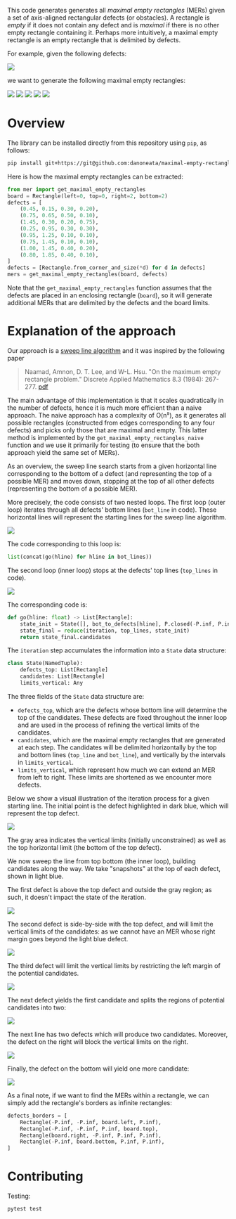 This code generates generates all _maximal empty rectangles_ (MERs) given a set of axis-aligned rectangular defects (or obstacles).
A rectangle is _empty_ if it does not contain any defect and is _maximal_ if there is no other empty rectangle containing it.
Perhaps more intuitively, a maximal empty rectangle is an empty rectangle that is delimited by defects.

For example, given the following defects:

![](doc/img/00-input.png)

we want to generate the following maximal empty rectangles:

![](doc/img/01-output-00.png)
![](doc/img/01-output-01.png)
![](doc/img/01-output-02.png)
![](doc/img/01-output-03.png)
![](doc/img/01-output-04.png)

# Overview

The library can be installed directly from this repository using `pip`, as follows:

```bash
pip install git+https://git@github.com:danoneata/maximal-empty-rectangles.git
```

Here is how the maximal empty rectangles can be extracted:

```python
from mer import get_maximal_empty_rectangles
board = Rectangle(left=0, top=0, right=2, bottom=2)
defects = [
    (0.45, 0.15, 0.30, 0.20),
    (0.75, 0.65, 0.50, 0.10),
    (1.45, 0.30, 0.20, 0.75),
    (0.25, 0.95, 0.30, 0.30),
    (0.95, 1.25, 0.10, 0.10),
    (0.75, 1.45, 0.10, 0.10),
    (1.00, 1.45, 0.40, 0.20),
    (0.80, 1.85, 0.40, 0.10),
]
defects = [Rectangle.from_corner_and_size(*d) for d in defects]
mers = get_maximal_empty_rectangles(board, defects)
```

Note that the `get_maximal_empty_rectangles` function assumes that the defects are placed in an enclosing rectangle (`board`), so it will generate additional MERs that are delimited by the defects and the board limits.

# Explanation of the approach

Our approach is a [sweep line algorithm](https://en.wikipedia.org/wiki/Sweep_line_algorithm) and it was inspired by the following paper

> Naamad, Amnon, D. T. Lee, and W-L. Hsu. "On the maximum empty rectangle problem." Discrete Applied Mathematics 8.3 (1984): 267-277. [pdf](https://www.sciencedirect.com/science/article/pii/0166218X84901240)

The main advantage of this implementation is that it scales quadratically in the number of defects, hence it is much more efficient than a naive approach.
The naive approach has a complexity of O(n⁵), as it generates all possible rectangles (constructed from edges corresponding to any four defects) and picks only those that are maximal and empty.
This latter method is implemented by the `get_maximal_empty_rectangles_naive` function and we use it primarily for testing (to ensure that the both approach yield the same set of MERs).

As an overview,
the sweep line search starts from a given horizontal line corresponding to the bottom of a defect (and representing the top of a possible MER)
and moves down, stopping at the top of all other defects (representing the bottom of a possible MER).

More precisely, the code consists of two nested loops.
The first loop (outer loop) iterates through all defects' bottom lines (`bot_line` in code).
These horizontal lines will represent the starting lines for the sweep line algorithm.

![](https://gist.githubusercontent.com/danoneata/4c9b72058c8613d28ce2a7aa09f0bf3c/raw/9b4c6c6ad0f6117f7b044e7401864bdf4ddee063/02-bot-lines.png)

The code corresponding to this loop is:
```python
list(concat(go(hline) for hline in bot_lines))
```

The second loop (inner loop) stops at the defects' top lines (`top_lines` in code).

![](https://gist.githubusercontent.com/danoneata/4c9b72058c8613d28ce2a7aa09f0bf3c/raw/9b4c6c6ad0f6117f7b044e7401864bdf4ddee063/02-top-lines.png)

The corresponding code is:
```python
def go(hline: float) -> List[Rectangle]:
    state_init = State([], bot_to_defects[hline], P.closed(-P.inf, P.inf))
    state_final = reduce(iteration, top_lines, state_init)
    return state_final.candidates
```

The `iteration` step accumulates the information into a `State` data structure:
```python
class State(NamedTuple):
    defects_top: List[Rectangle]
    candidates: List[Rectangle]
    limits_vertical: Any
```

The three fields of the `State` data structure are:
- `defects_top`, which are the defects whose bottom line will determine the top of the candidates.
These defects are fixed throughout the inner loop and are used in the process of refining the vertical limits of the candidates.
- `candidates`, which are the maximal empty rectangles that are generated at each step.
The candidates will be delimited horizontally by the top and bottom lines (`top_line` and `bot_line`),
and vertically by the intervals in `limits_vertical`.
- `limits_vertical`, which represent how much we can extend an MER from left to right.
These limits are shortened as we encounter more defects.

Below we show a visual illustration of the iteration process for a given starting line.
The initial point is the defect highlighted in dark blue, which will represent the top defect.

![](https://gist.githubusercontent.com/danoneata/4c9b72058c8613d28ce2a7aa09f0bf3c/raw/9b4c6c6ad0f6117f7b044e7401864bdf4ddee063/03-step-0.75--inf.png)

The gray area indicates the vertical limits (initially unconstrained) as well as the top horizontal limit (the bottom of the top defect).

We now sweep the line from top bottom (the inner loop), building candidates along the way.
We take "snapshots" at the top of each defect, shown in light blue.

The first defect is above the top defect and outside the gray region;
as such, it doesn't impact the state of the iteration.

![](https://gist.githubusercontent.com/danoneata/4c9b72058c8613d28ce2a7aa09f0bf3c/raw/9b4c6c6ad0f6117f7b044e7401864bdf4ddee063/03-step-0.75-0.15.png)

The second defect is side-by-side with the top defect, and will limit the vertical limits of the candidates:
as we cannot have an MER whose right margin goes beyond the light blue defect.

![](https://gist.githubusercontent.com/danoneata/4c9b72058c8613d28ce2a7aa09f0bf3c/raw/9b4c6c6ad0f6117f7b044e7401864bdf4ddee063/03-step-0.75-0.3.png)

The third defect will limit the vertical limits by restricting the left margin of the potential candidates.

![](https://gist.githubusercontent.com/danoneata/4c9b72058c8613d28ce2a7aa09f0bf3c/raw/9b4c6c6ad0f6117f7b044e7401864bdf4ddee063/03-step-0.75-0.95.png)

The next defect yields the first candidate and splits the regions of potential candidates into two:

![](https://gist.githubusercontent.com/danoneata/4c9b72058c8613d28ce2a7aa09f0bf3c/raw/9b4c6c6ad0f6117f7b044e7401864bdf4ddee063/03-step-0.75-1.25.png)

The next line has two defects which will produce two candidates.
Moreover, the defect on the right will block the vertical limits on the right.

![](https://gist.githubusercontent.com/danoneata/4c9b72058c8613d28ce2a7aa09f0bf3c/raw/9b4c6c6ad0f6117f7b044e7401864bdf4ddee063/03-step-0.75-1.45.png)

Finally, the defect on the bottom will yield one more candidate:

![](https://gist.githubusercontent.com/danoneata/4c9b72058c8613d28ce2a7aa09f0bf3c/raw/9b4c6c6ad0f6117f7b044e7401864bdf4ddee063/03-step-0.75-1.85.png)

As a final note, if we want to find the MERs within a rectangle, we can simply add the rectangle's borders as infinite rectangles:
```python
defects_borders = [
    Rectangle(-P.inf, -P.inf, board.left, P.inf),
    Rectangle(-P.inf, -P.inf, P.inf, board.top),
    Rectangle(board.right, -P.inf, P.inf, P.inf),
    Rectangle(-P.inf, board.bottom, P.inf, P.inf),
]
```

# Contributing

Testing:

```bash
pytest test
```
